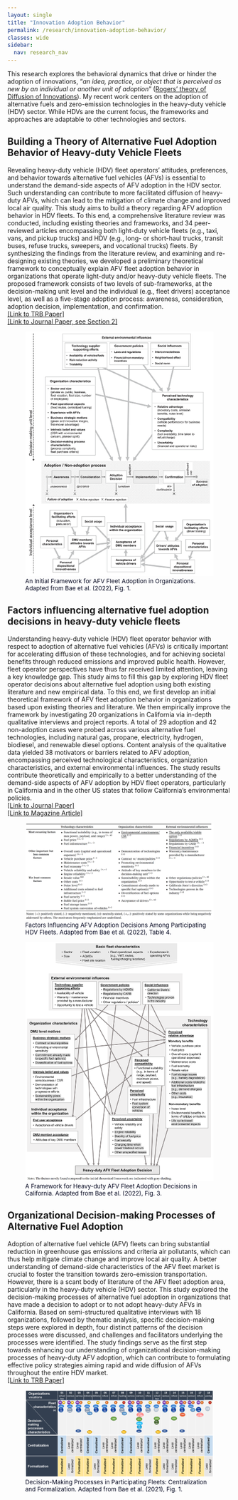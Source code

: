 ```yaml
---
layout: single
title: "Innovation Adoption Behavior"
permalink: /research/innovation-adoption-behavior/
classes: wide
sidebar:
  nav: research_nav
---
```


This research explores the behavioral dynamics that drive or hinder the adoption of innovations, “_an idea, practice, or object that is perceived as new by an individual or another unit of adoption_” ([Rogers’ theory of Diffusion of Innovations](https://en.wikipedia.org/wiki/Diffusion_of_innovations)). My recent work centers on the adoption of alternative fuels and zero-emission technologies in the heavy-duty vehicle (HDV) sector. While HDVs are the current focus, the frameworks and approaches are adaptable to other technologies and sectors.

## Building a Theory of Alternative Fuel Adoption Behavior of Heavy-duty Vehicle Fleets
Revealing heavy-duty vehicle (HDV) fleet operators’ attitudes, preferences, and behavior towards alternative fuel vehicles (AFVs) is essential to understand the demand-side aspects of AFV adoption in the HDV sector. Such understanding can contribute to more facilitated diffusion of heavy-duty AFVs, which can lead to the mitigation of climate change and improved local air quality. This study aims to build a theory regarding AFV adoption behavior in HDV fleets. To this end, a comprehensive literature review was conducted, including existing theories and frameworks, and 34 peer-reviewed articles encompassing both light-duty vehicle fleets (e.g., taxi, vans, and pickup trucks) and HDV (e.g., long- or short-haul trucks, transit buses, refuse trucks, sweepers, and vocational trucks) fleets. By synthesizing the findings from the literature review, and examining and re-designing existing theories, we developed a preliminary theoretical framework to conceptually explain AFV fleet adoption behavior in organizations that operate light-duty and/or heavy-duty vehicle fleets. The proposed framework consists of two levels of sub-frameworks, at the decision-making unit level and the individual (e.g., fleet drivers) acceptance level, as well as a five-stage adoption process: awareness, consideration, adoption decision, implementation, and confirmation.  
[[Link to TRB Paper]](https://www.researchgate.net/publication/351355747_Building_a_Theory_of_Alternative_Fuel_Adoption_Behavior_of_Heavy-duty_Vehicle_Fleets_in_California_An_Initial_Theoretical_Framework)  
[[Link to Journal Paper, see Section 2]](https://doi.org/10.1016/j.trd.2021.103150)

<figure>
  <img src="/assets/images/afv-adoption-framework-bae2022.png" alt="An Initial Framework for AFV Fleet Adoption in Organizations" class="zoom--enabled">
  <figcaption style="font-size: 0.95em; color: #050821;">An Initial Framework for AFV Fleet Adoption in Organizations. Adapted from Bae et al. (2022), Fig. 1.</figcaption>
</figure>

## Factors influencing alternative fuel adoption decisions in heavy-duty vehicle fleets
Understanding heavy-duty vehicle (HDV) fleet operator behavior with respect to adoption of alternative fuel vehicles (AFVs) is critically important for accelerating diffusion of these technologies, and for achieving societal benefits through reduced emissions and improved public health. However, fleet operator perspectives have thus far received limited attention, leaving a key knowledge gap. This study aims to fill this gap by exploring HDV fleet operator decisions about alternative fuel adoption using both existing literature and new empirical data. To this end, we first develop an initial theoretical framework of AFV fleet adoption behavior in organizations based upon existing theories and literature. We then empirically improve the framework by investigating 20 organizations in California via in-depth qualitative interviews and project reports. A total of 29 adoption and 42 non-adoption cases were probed across various alternative fuel technologies, including natural gas, propane, electricity, hydrogen, biodiesel, and renewable diesel options. Content analysis of the qualitative data yielded 38 motivators or barriers related to AFV adoption, encompassing perceived technological characteristics, organization characteristics, and external environmental influences. The study results contribute theoretically and empirically to a better understanding of the demand-side aspects of AFV adoption by HDV fleet operators, particularly in California and in the other US states that follow California’s environmental policies.  
[[Link to Journal Paper]](https://doi.org/10.1016/j.trd.2021.103150)  
[[Link to Magazine Article]](https://transfersmagazine.org/magazine-article/issue-11/getting-heavy-duty-vehicle-fleets-to-net-zero)  

<figure>
  <img src="/assets/images/afv-adoption-factors-hdv-bae2022.png" alt="Factors Influencing AFV Adoption Decisions" class="zoom--enabled">
  <figcaption style="font-size: 0.95em; color: #050821;">Factors Influencing AFV Adoption Decisions Among Participating HDV Fleets. Adapted from Bae et al. (2022), Table 4.</figcaption>
</figure>

<figure>
  <img src="/assets/images/afv-adoption-factors-hdv-framework-bae2022.png" alt="Framework for Heavy-duty AFV Fleet Adoption Decisions in California" class="zoom--enabled">
  <figcaption style="font-size: 0.95em; color: #050821;">A Framework for Heavy-duty AFV Fleet Adoption Decisions in California. Adapted from Bae et al. (2022), Fig. 3.</figcaption>
</figure>

## Organizational Decision-making Processes of Alternative Fuel Adoption
Adoption of alternative fuel vehicle (AFV) fleets can bring substantial reduction in greenhouse gas emissions and criteria air pollutants, which can thus help mitigate climate change and improve local air quality. A better understanding of demand-side characteristics of the AFV fleet market is crucial to foster the transition towards zero-emission transportation. However, there is a scant body of literature of the AFV fleet adoption area, particularly in the heavy-duty vehicle (HDV) sector. This study explored the decision-making processes of alternative fuel adoption in organizations that have made a decision to adopt or to not adopt heavy-duty AFVs in California. Based on semi-structured qualitative interviews with 18 organizations, followed by thematic analysis, specific decision-making steps were explored in depth, four distinct patterns of the decision processes were discussed, and challenges and facilitators underlying the processes were identified. The study findings serve as the first step towards enhancing our understanding of organizational decision-making processes of heavy-duty AFV adoption, which can contribute to formulating effective policy strategies aiming rapid and wide diffusion of AFVs throughout the entire HDV market.  
[[Link to TRB Paper]](https://www.researchgate.net/publication/351355755_Organizational_Decision-making_Processes_of_Alternative_Fuel_Adoption_An_Empirical_Study_with_Heavy-duty_Vehicle_Fleets_in_California)  

<figure>
  <img src="/assets/images/decision-centralization-fleets-bae2021.png" alt="Decision-Making Processes in Participating Fleets: Centralization and Formalization" class="zoom--enabled">
  <figcaption style="font-size: 0.95em; color: #050821;">Decision-Making Processes in Participating Fleets: Centralization and Formalization. Adapted from Bae et al. (2021), Fig. 1.</figcaption>
</figure>